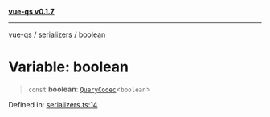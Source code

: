 [**vue-qs v0.1.7**](../../../../README.md)

***

[vue-qs](../../../../README.md) / [serializers](../README.md) / boolean

# Variable: boolean

> `const` **boolean**: [`QueryCodec`](../../../../type-aliases/QueryCodec.md)\<`boolean`\>

Defined in: [serializers.ts:14](https://github.com/iamsomraj/vue-qs/blob/ab438db5bb6a3e0a51e2435f962a383278df5579/src/serializers.ts#L14)
